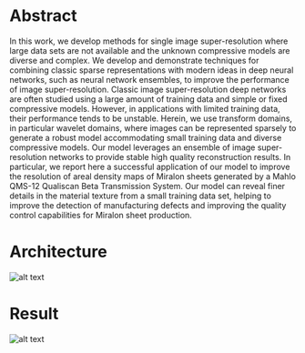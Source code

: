 # Abstract

In this work, we develop methods for single image super-resolution where large data sets are not available and the unknown compressive models are diverse and complex. We develop and demonstrate techniques for combining classic sparse representations with modern ideas in deep neural networks, such as neural network ensembles, to improve the performance of image super-resolution. Classic image super-resolution deep networks are often studied using a large amount of training data and simple or fixed compressive models. However, in applications with limited training data, their performance tends to be unstable. Herein, we use transform domains, in particular wavelet domains, where images can be represented sparsely to generate a robust model accommodating small training data and diverse compressive models. Our model leverages an ensemble of image super-resolution networks to provide stable high quality reconstruction results. In particular, we report here a successful application of our model to improve the resolution of areal density maps of Miralon sheets generated by a Mahlo QMS-12 Qualiscan Beta Transmission System. Our model can reveal finer details in the material texture from a small training data set, helping to improve the detection of manufacturing defects and improving the quality control capabilities for Miralon sheet production.  

# Architecture
![alt text](https://github.com/innanliu426/EnsemNet/frame.png?raw=true)

# Result
![alt text](https://github.com/innanliu426/EnsemNet/miralon_result.png?raw=true)
